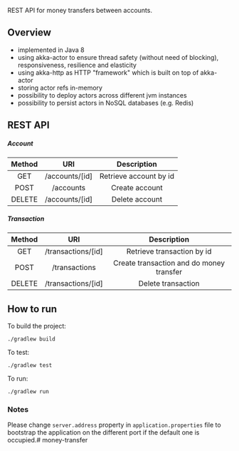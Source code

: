 REST API for money transfers between accounts.

## Overview
 - implemented in Java 8
 - using akka-actor to ensure thread safety (without need of blocking), responsiveness, resilience and elasticity
 - using akka-http as HTTP "framework" which is built on top of akka-actor
 - storing actor refs in-memory
 - possibility to deploy actors across different jvm instances
 - possibility to persist actors in NoSQL databases (e.g. Redis)

## REST API

##### Account
| Method | URI | Description |
| :---: | :---: | :---: |
| GET | /accounts/[id] | Retrieve account by id |
| POST | /accounts | Create account |
| DELETE | /accounts/[id] | Delete account |
 
 ##### Transaction
| Method | URI | Description |
| :---: | :---: | :---: |
| GET | /transactions/[id] | Retrieve transaction by id |
| POST | /transactions | Create transaction and do money transfer |
| DELETE | /transactions/[id] | Delete transaction|
 
 
## How to run
To build the project:
```
./gradlew build
```
To test:
```
./gradlew test
```
To run:
```
./gradlew run
```

### Notes
Please change `server.address` property in `application.properties` file to bootstrap the application on the different port if the default one is occupied.# money-transfer
